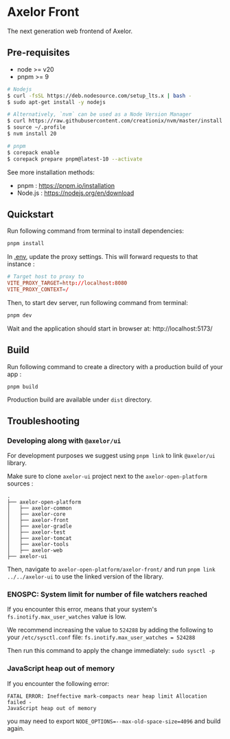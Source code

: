 # Axelor Front

The next generation web frontend of Axelor.

## Pre-requisites

- node >= v20
- pnpm >= 9

```bash
# Nodejs
$ curl -fsSL https://deb.nodesource.com/setup_lts.x | bash -
$ sudo apt-get install -y nodejs

# Alternatively, `nvm` can be used as a Node Version Manager
$ curl https://raw.githubusercontent.com/creationix/nvm/master/install.sh | bash
$ source ~/.profile
$ nvm install 20

# pnpm
$ corepack enable
$ corepack prepare pnpm@latest-10 --activate
```

See more installation methods:
- pnpm : https://pnpm.io/installation
- Node.js : https://nodejs.org/en/download

## Quickstart

Run following command from terminal to install dependencies:

```bash
pnpm install
```

In [.env](.env), update the proxy settings. This will forward requests to that instance :

```conf
# Target host to proxy to
VITE_PROXY_TARGET=http://localhost:8080
VITE_PROXY_CONTEXT=/
```

Then, to start dev server, run following command from terminal:

```bash
pnpm dev
```

Wait and the application should start in browser at: http://localhost:5173/

## Build

Run following command to create a directory with a production build of your app :

```
pnpm build
```

Production build are available under `dist` directory.

## Troubleshooting

### Developing along with `@axelor/ui`

For development purposes we suggest using `pnpm link` to link `@axelor/ui` library.

Make sure to clone `axelor-ui` project next to the `axelor-open-platform` sources :
```
.
├── axelor-open-platform
│   ├── axelor-common
│   ├── axelor-core
│   ├── axelor-front
│   ├── axelor-gradle
│   ├── axelor-test
│   ├── axelor-tomcat
│   ├── axelor-tools
│   ├── axelor-web
├── axelor-ui
```
Then, navigate to `axelor-open-platform/axelor-front/` and run `pnpm link ../../axelor-ui`
to use the linked version of the library.

### ENOSPC: System limit for number of file watchers reached

If you encounter this error, means that your system's `fs.inotify.max_user_watches` value is low.

We recommend increasing the value to `524288` by adding the following to your `/etc/sysctl.conf` file:
`fs.inotify.max_user_watches = 524288`

Then run this command to apply the change immediately: `sudo sysctl -p`

### JavaScript heap out of memory

If you encounter the following error:

```
FATAL ERROR: Ineffective mark-compacts near heap limit Allocation failed -
JavaScript heap out of memory
```

you may need to export `NODE_OPTIONS=--max-old-space-size=4096` and build again.
